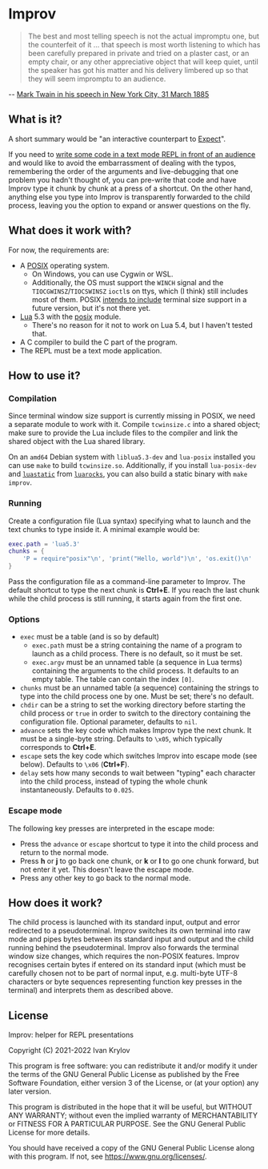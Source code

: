 Improv
======

> The best and most telling speech is not the actual impromptu one, but
> the counterfeit of it ... that speech is most worth listening to which
> has been carefully prepared in private and tried on a plaster cast, or
> an empty chair, or any other appreciative object that will keep quiet,
> until the speaker has got his matter and his delivery limbered up so
> that they will seem impromptu to an audience.

-- [Mark Twain in his speech in New York City, 31 March 1885][Twain1885]

What is it?
-----------

A short summary would be "an interactive counterpart to [Expect]".

If you need to [write some code in a text mode REPL in front of an
audience][Wat] and would like to avoid the embarrassment of dealing with
the typos, remembering the order of the arguments and live-debugging
that one problem you hadn't thought of, you can pre-write that code and
have Improv type it chunk by chunk at a press of a shortcut. On the
other hand, anything else you type into Improv is transparently
forwarded to the child process, leaving you the option to expand or
answer questions on the fly.

What does it work with?
-----------------------

For now, the requirements are:

 * A [POSIX] operating system.
   * On Windows, you can use Cygwin or WSL.
   * Additionally, the OS must support the `WINCH` signal and the
     `TIOCGWINSZ`/`TIOCSWINSZ` `ioctl`s on ttys, which (I think) still
     includes most of them. POSIX [intends to include][POSIX-winsize]
     terminal size support in a future version, but it's not there yet.
 * [Lua] 5.3 with the [posix][luaposix] module.
   * There's no reason for it not to work on Lua 5.4, but I haven't
     tested that.
 * A C compiler to build the C part of the program.
 * The REPL must be a text mode application.

How to use it?
--------------

### Compilation

Since terminal window size support is currently missing in POSIX, we
need a separate module to work with it. Compile `tcwinsize.c` into a
shared object; make sure to provide the Lua include files to the
compiler and link the shared object with the Lua shared library.

On an `amd64` Debian system with `liblua5.3-dev` and `lua-posix`
installed you can use `make` to build `tcwinsize.so`. Additionally, if
you install `lua-posix-dev` and [`luastatic`][luastatic] from
[`luarocks`][luarocks-luastatic], you can also build a static binary
with `make improv`.

### Running

Create a configuration file (Lua syntax) specifying what to launch and
the text chunks to type inside it. A minimal example would be:

```lua
exec.path = 'lua5.3'
chunks = {
	'P = require"posix"\n', 'print("Hello, world")\n', 'os.exit()\n'
}
```

Pass the configuration file as a command-line parameter to Improv. The
default shortcut to type the next chunk is **Ctrl+E**. If you reach the
last chunk while the child process is still running, it starts again
from the first one.

### Options

 * `exec` must be a table (and is so by default)
   * `exec.path` must be a string containing the name of a program to
     launch as a child process. There is no default, so it must be set.
   * `exec.argv` must be an unnamed table (a sequence in Lua terms)
     containing the arguments to the child process. It defaults to an
     empty table. The table can contain the index `[0]`.
 * `chunks` must be an unnamed table (a sequence) containing the strings
   to type into the child process one by one. Must be set; there's no
   default.
 * `chdir` can be a string to set the working directory before starting
   the child process or `true` in order to switch to the directory
   containing the configuration file. Optional parameter, defaults to
   `nil`.
 * `advance` sets the key code which makes Improv type the next chunk.
   It must be a single-byte string. Defaults to `\x05`, which typically
   corresponds to **Ctrl+E**.
 * `escape` sets the key code which switches Improv into escape mode
   (see below). Defaults to `\x06` (**Ctrl+F**).
 * `delay` sets how many seconds to wait between "typing" each character
   into the child process, instead of typing the whole chunk
   instantaneously. Defaults to `0.025`.

### Escape mode

The following key presses are interpreted in the escape mode:

 * Press the `advance` or `escape` shortcut to type it into the child
   process and return to the normal mode.
 * Press **h** or **j** to go back one chunk, or **k** or **l** to go
   one chunk forward, but not enter it yet. This doesn't leave the
   escape mode.
 * Press any other key to go back to the normal mode.

How does it work?
-----------------

The child process is launched with its standard input, output and error
redirected to a pseudoterminal. Improv switches its own terminal into
raw mode and pipes bytes between its standard input and output and the
child running behind the pseudoterminal. Improv also forwards the
terminal window size changes, which requires the non-POSIX features.
Improv recognises certain bytes if entered on its standard input (which
must be carefully chosen not to be part of normal input, e.g. multi-byte
UTF-8 characters or byte sequences representing function key presses in
the terminal) and interprets them as described above.

License
-------

Improv: helper for REPL presentations

Copyright (C) 2021-2022  Ivan Krylov

This program is free software: you can redistribute it and/or modify
it under the terms of the GNU General Public License as published by
the Free Software Foundation, either version 3 of the License, or
(at your option) any later version.

This program is distributed in the hope that it will be useful,
but WITHOUT ANY WARRANTY; without even the implied warranty of
MERCHANTABILITY or FITNESS FOR A PARTICULAR PURPOSE.  See the
GNU General Public License for more details.

You should have received a copy of the GNU General Public License
along with this program.  If not, see <https://www.gnu.org/licenses/>.

[Twain1885]: http://www.twainquotes.com/Speech.html
[Expect]: https://core.tcl-lang.org/expect/index
[Wat]: https://www.destroyallsoftware.com/talks/wat
[Lua]: https://www.lua.org/
[luaposix]: http://luaposix.github.io/luaposix/
[POSIX]: https://pubs.opengroup.org/onlinepubs/9699919799/
[POSIX-winsize]: https://austingroupbugs.net/view.php?id=1151
[luastatic]: https://github.com/ers35/luastatic
[luarocks-luastatic]: https://luarocks.org/modules/ers35/luastatic
